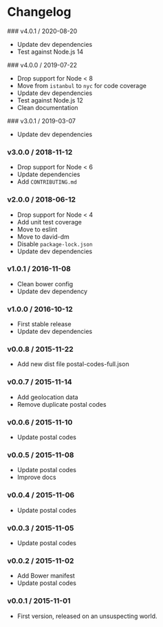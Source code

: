 Changelog
=========

### v4.0.1 / 2020-08-20

  - Update dev dependencies
  - Test against Node.js 14

### v4.0.0 / 2019-07-22

  - Drop support for Node < 8
  - Move from `istanbul` to `nyc` for code coverage
  - Update dev dependencies
  - Test against Node.js 12
  - Clean documentation

### v3.0.1 / 2019-03-07

  - Update dev dependencies

### v3.0.0 / 2018-11-12

  - Drop support for Node < 6
  - Update dependencies
  - Add `CONTRIBUTING.md`

### v2.0.0 / 2018-06-12

  - Drop support for Node < 4
  - Add unit test coverage
  - Move to eslint
  - Move to david-dm
  - Disable `package-lock.json`
  - Update dev dependencies

### v1.0.1 / 2016-11-08

 - Clean bower config
 - Update dev dependency

### v1.0.0 / 2016-10-12

 - First stable release
 - Update dev dependencies

### v0.0.8 / 2015-11-22

 - Add new dist file postal-codes-full.json

### v0.0.7 / 2015-11-14

 - Add geolocation data
 - Remove duplicate postal codes

### v0.0.6 / 2015-11-10

 - Update postal codes

### v0.0.5 / 2015-11-08

 - Update postal codes
 - Improve docs

### v0.0.4 / 2015-11-06

 - Update postal codes

### v0.0.3 / 2015-11-05

 - Update postal codes

### v0.0.2 / 2015-11-02

 - Add Bower manifest
 - Update postal codes

### v0.0.1 / 2015-11-01

 - First version, released on an unsuspecting world.

